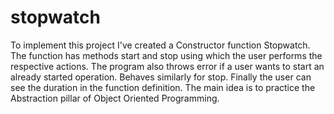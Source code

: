 # stopwatch
To implement this project I've created a Constructor function Stopwatch. The function has methods start and stop using which the user performs the respective actions. The program also throws error if a user wants to start an already started operation. Behaves similarly for stop. Finally the user can see the duration in the function definition. The main idea is to practice the Abstraction pillar of Object Oriented Programming.
